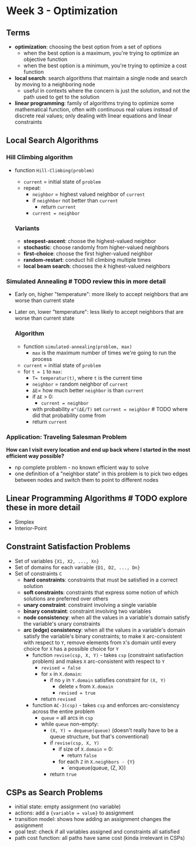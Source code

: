 # Week 3 - Optimization



## Terms

- **optimization**: choosing the best option from a set of options
  - when the best option is a maximum, you're trying to optimize an objective function
  - when the best option is a minimum, you're trying to optimize a cost function
- **local search**: search algorithms that maintain a single node and search by moving to a neighboring node
  - useful in contexts where the concern is just the solution, and not the path used to get to the solution
- **linear programming**: family of algorithms trying to optimize some mathematical function, often with continuous real values instead of discrete real values; only dealing with linear equations and linear constraints



## Local Search Algorithms

### Hill Climbing algorithm

- function `Hill-Climbing(problem)`

  - `current` = initial state of `problem`
  - repeat:
    - `neighbor` = highest valued neighbor of `current`
    - if `neighhbor` not better than `current`
      - return `current`
    - `current = neighbor`

  ### Variants

  - **steepest-ascent**: choose the highest-valued neighbor
  - **stochastic**: choose randomly from higher-valued neighbors
  - **first-choice**: choose the first higher-valued neighbor
  - **random-restart**: conduct hill climbing multiple times
  - **local beam search**: chooses the *k* highest-valued neighbors



### Simulated Annealing  # TODO review this in more detail

-  Early on, higher "temperature": more likely to accept neighbors that are worse than current state

- Later on, lower "temperature": less likely to accept neighbors that are worse than current state

  ### Algorithm

  - function `simulated-annealing(problem, max)`
    - `max` is the maximum number of times we're going to run the process
  - `current` = initial state of `problem`
  - for `t = 1` to `max`:
    - `T= temperatur(t)`, where `t` is the current time
    - `neighbor` = random neighbor of `current` 
    - `ΔE`= how much better `neighbor` is than `current`
    - if `ΔE` > 0:
      - `current = neighbor`
    - with probability `e^(ΔE/T)` set `current = neighbor`  # TODO where did that probability come from 
    - return `current` 



### Application: Traveling Salesman Problem

**How can I visit every location and end up back where I started in the most efficient way possible?**

- np complete problem - no known efficient way to solve
- one definition of a "neighbor state" in this problem is to pick two edges between nodes and switch them to point to different nodes



## Linear Programming Algorithms  # TODO explore these in more detail

- Simplex
- Interior-Point 



## Constraint Satisfaction Problems

- Set of variables `{X1, X2, ..., Xn}`
- Set of domains for each variable `{D1, D2, ..., Dn}`
- Set of constraints `C`
  - **hard constraints**: constraints that must be satisfied in a correct solution
  - **soft constraints**: constraints that express some notion of which solutions are preferred over others
  - **unary constraint**: constraint involving a single variable
  - **binary constraint**: constraint involving two variables
  - **node consistency**: when all the values in a variable's domain satisfy the variable's unary constraints
  - **arc (edge) consistency**: when all the values in a variable's domain satisfy the variable's binary constraints; to make `X` arc-consistent with respect to `Y`, remove elements from `X`'s domain until every choice for `X` has a possible choice for `Y`
    - function `revise(csp, X, Y)` - takes `csp` (constraint satisfaction problem) and makes `X` arc-consistent with respect to `Y`
      - `revised = false`
      - for `x` in `X.domain`:
        - if no `y` in `Y.domain` satisfies constraint for `(X, Y)` 
          - delete `x` from `X.domain`
          - `revised = true` 
      - return `revised`
    - function `AC-3(csp)` - takes `csp` and enforces arc-consistency across the entire problem
      - `queue` = all arcs in `csp`
      - while `queue` non-empty:
        - `(X, Y) = dequeue(queue)` (doesn't really have to be a queue structure, but that's conventional)
        - if `revise(csp, X, Y)`
          - if size of `X.domain` = 0:
            - return `false`
          - for each `Z` in `X.neighbors - {Y}`
            - `enqueue(queue, (Z, X))
        - return `true`



## CSPs as Search Problems

- initial state: empty assignment (no variable)
- actions: add a `{variable = value}` to assignment
- transition model: shows how adding an assignment changes the assignment
- goal test: check if all variables assigned and constraints all satisfied
- path cost function: all paths have same cost (kinda irrelevant in CSPs)